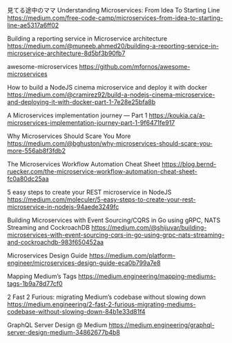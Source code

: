 見てる途中のママ
Understanding Microservices: From Idea To Starting Line
https://medium.com/free-code-camp/microservices-from-idea-to-starting-line-ae5317a6ff02


Building a reporting service in Microservice architecture
https://medium.com/@muneeb.ahmed20/building-a-reporting-service-in-microservice-architecture-8d5bf3b90fb7




awesome-microservices
https://github.com/mfornos/awesome-microservices

How to build a NodeJS cinema microservice and deploy it with docker
https://medium.com/@cramirez92/build-a-nodejs-cinema-microservice-and-deploying-it-with-docker-part-1-7e28e25bfa8b


A Microservices implementation journey — Part 1
https://koukia.ca/a-microservices-implementation-journey-part-1-9f6471fe917




Why Microservices Should Scare You More
https://medium.com/@bghuston/why-microservices-should-scare-you-more-556ab8f3fdb2


The Microservices Workflow Automation Cheat Sheet
https://blog.bernd-ruecker.com/the-microservice-workflow-automation-cheat-sheet-fc0a80dc25aa


5 easy steps to create your REST microservice in NodeJS
https://medium.com/moleculer/5-easy-steps-to-create-your-rest-microservice-in-nodejs-94aede3249fc


Building Microservices with Event Sourcing/CQRS in Go using gRPC, NATS Streaming and CockroachDB
https://medium.com/@shijuvar/building-microservices-with-event-sourcing-cqrs-in-go-using-grpc-nats-streaming-and-cockroachdb-983f650452aa


Microservices Design Guide
https://medium.com/platform-engineer/microservices-design-guide-eca0b799a7e8




Mapping Medium’s Tags
https://medium.engineering/mapping-mediums-tags-1b9a78d77cf0

2 Fast 2 Furious: migrating Medium’s codebase without slowing down
https://medium.engineering/2-fast-2-furious-migrating-mediums-codebase-without-slowing-down-84b1e33d81f4

GraphQL Server Design @ Medium
https://medium.engineering/graphql-server-design-medium-34862677b4b8
